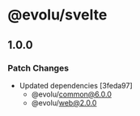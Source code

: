 # @evolu/svelte

## 1.0.0

### Patch Changes

- Updated dependencies [3feda97]
  - @evolu/common@6.0.0
  - @evolu/web@2.0.0
